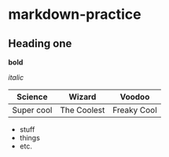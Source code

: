 # markdown-practice

## Heading one

**bold**

*italic*

Science | Wizard | Voodoo
---|---|---
Super cool | The Coolest | Freaky Cool


* stuff
* things
* etc.